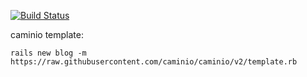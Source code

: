 [![Build Status](https://travis-ci.org/caminio/caminio.png)](https://travis-ci.org/caminio/caminio)

caminio template:

    rails new blog -m https://raw.githubusercontent.com/caminio/caminio/v2/template.rb